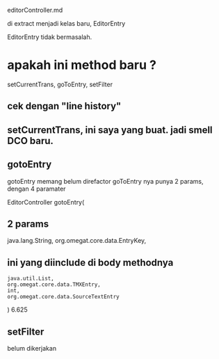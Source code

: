 editorController.md

di extract menjadi kelas baru, EditorEntry

EditorEntry tidak bermasalah.

# apakah ini method baru ?
setCurrentTrans, goToEntry, setFilter 

## cek dengan "line history"
## setCurrentTrans, ini saya yang buat. jadi smell DCO baru.

## gotoEntry
gotoEntry memang  belum direfactor
goToEntry nya punya 2 params, dengan 4 paramater

EditorController	gotoEntry(
## 2 params
java.lang.String, 
org.omegat.core.data.EntryKey, 
## ini yang diinclude di body methodnya
	java.util.List, 
	org.omegat.core.data.TMXEntry, 
	int, 
	org.omegat.core.data.SourceTextEntry
)	6.625

## setFilter
belum dikerjakan